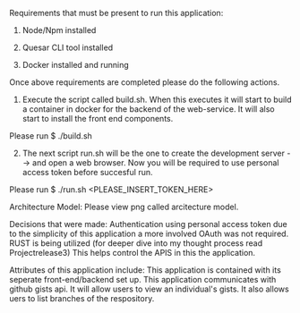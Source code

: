 

Requirements that must be present to run this application:

1. Node/Npm installed

2. Quesar CLI tool installed

3. Docker installed and running


Once above requirements are completed please do the following actions.

1. Execute the script called build.sh. When this executes it will start to build a container in docker for the backend of the web-service. It will also start to install the front end components.

Please run  $ ./build.sh


2. The next script run.sh will be the one to create the development server --> and open a web browser. Now you will be required to use personal access token before succesful run.

Please run $ ./run.sh <PLEASE_INSERT_TOKEN_HERE>

Architecture Model:
Please view png called arcitecture model.

Decisions that were made:
Authentication using personal access token due to the simplicity of this application a more involved OAuth was not required.
RUST is being utilized (for deeper dive into my thought process read Projectrelease3) This helps control the APIS in this the application.

Attributes of this application include:
This application is contained with its seperate front-end/backend set up.
This application communicates with github gists api.
It will allow users to view an individual's gists.
It also allows uers to list branches of the respository.

